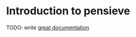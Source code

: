 # Introduction to pensieve

TODO: write [great documentation](http://jacobian.org/writing/what-to-write/)
